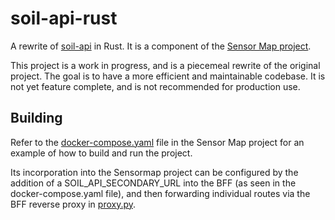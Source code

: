 # soil-api-rust
A rewrite of [soil-api](https://github.com/LabSOIL/soil-api) in Rust. It is
a component of the [Sensor Map project](https://github.com/LabSOIL/sensormap-ui).

This project is a work in progress, and is a piecemeal rewrite of the original project. The goal is to have a more efficient and maintainable codebase. It is not yet feature complete, and is not recommended for production use.

## Building

Refer to the [docker-compose.yaml](https://github.com/LabSOIL/sensormap-ui/blob/main/docker-compose.yaml) file in the Sensor Map project for an example of how to build and run the project.

Its incorporation into the Sensormap project can be configured by the addition of
a SOIL_API_SECONDARY_URL into the BFF (as seen in the docker-compose.yaml file), and
then forwarding individual routes via the BFF reverse proxy in [proxy.py](https://github.com/LabSOIL/sensormap-bff/blob/main/app/tools/proxy.py).
